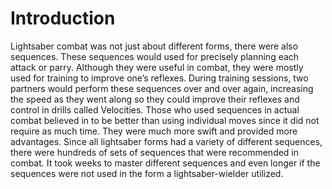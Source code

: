# Introduction

Lightsaber combat was not just about different forms, there were also sequences.
These sequences would used for precisely planning each attack or parry.
Although they were useful in combat, they were mostly used for training to improve one’s reflexes.
During training sessions, two partners would perform these sequences over and over again, increasing the speed as they went along so they could improve their reflexes and control in drills called Velocities.
Those who used sequences in actual combat believed in to be better than using individual moves since it did not require as much time.
They were much more swift and provided more advantages.
Since all lightsaber forms had a variety of different sequences, there were hundreds of sets of sequences that were recommended in combat.
It took weeks to master different sequences and even longer if the sequences were not used in the form a lightsaber-wielder utilized.
